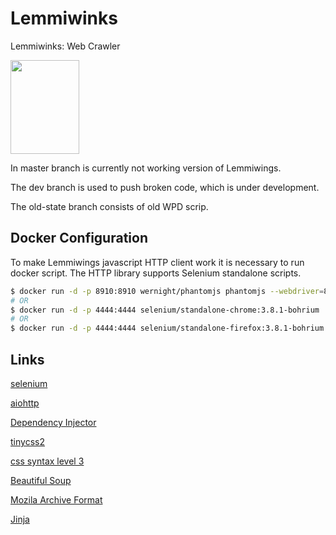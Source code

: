 # Lemmiwinks
Lemmiwinks: Web Crawler

<img src="https://vignette.wikia.nocookie.net/southpark/images/b/b8/Lemmiwinks_%282%29.png/revision/latest?cb=20161218172346" width=110 height=150>


In master branch is currently not working version of Lemmiwings.

The dev branch is used to push broken code, which is under development.

The old-state branch consists of old WPD scrip.

## Docker Configuration
To make Lemmiwings javascript HTTP client work it is necessary to run docker script. The HTTP library supports Selenium standalone scripts.

```bash
$ docker run -d -p 8910:8910 wernight/phantomjs phantomjs --webdriver=8910
# OR
$ docker run -d -p 4444:4444 selenium/standalone-chrome:3.8.1-bohrium
# OR
$ docker run -d -p 4444:4444 selenium/standalone-firefox:3.8.1-bohrium
```
## Links
[selenium](http://selenium-python.readthedocs.io/)

[aiohttp](https://aiohttp.readthedocs.io/en/stable/)

[Dependency Injector](http://python-dependency-injector.ets-labs.org/introduction/di_in_python.html)

[tinycss2](http://tinycss2.readthedocs.io/en/latest/)

[css syntax level 3](https://drafts.csswg.org/css-syntax-3/)

[Beautiful Soup](https://www.crummy.com/software/BeautifulSoup/)

[Mozila Archive Format](http://maf.mozdev.org/maff-file-format.html/)

[Jinja](http://jinja.pocoo.org/)